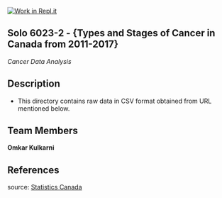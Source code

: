 [![Work in Repl.it](https://classroom.github.com/assets/work-in-replit-14baed9a392b3a25080506f3b7b6d57f295ec2978f6f33ec97e36a161684cbe9.svg)](https://classroom.github.com/online_ide?assignment_repo_id=313440&assignment_repo_type=GroupAssignmentRepo)
## Solo 6023-2 - {Types and Stages of Cancer in Canada from 2011-2017}

*Cancer Data Analysis*

## Description
 - This directory contains raw data in CSV format obtained from URL mentioned below. 


## Team Members

**Omkar Kulkarni**

## References
source: [Statistics Canada](https://open.canada.ca/data/en/dataset/bc5becae-2a29-49ba-80ea-7f6ae6708d04)
